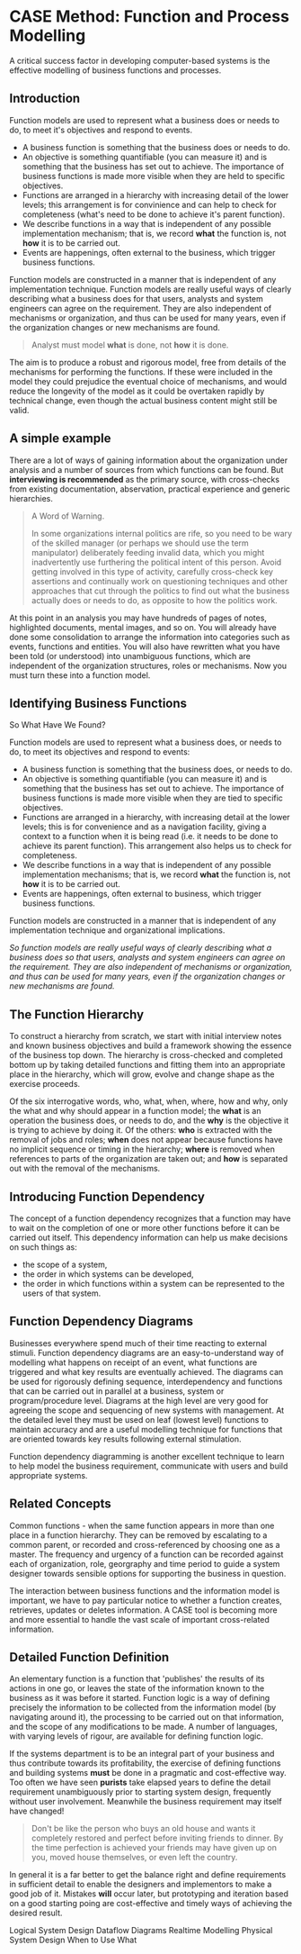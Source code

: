 # CASE Method: Function and Process Modelling

A critical success factor in developing computer-based systems is the effective modelling of business functions and processes.

## Introduction

Function models are used to represent what a business does or needs to do, to meet it's objectives and respond to events.

- A business function is something that the business does or needs to do.
- An objective is something quantifiable (you can measure it) and is something that the business has set out to achieve. The importance of business functions is made more visible when they are held to specific objectives.
- Functions are arranged in a hierarchy with increasing detail of the lower levels; this arrangement is for convinience and can help to check for completeness (what's need to be done to achieve it's parent function).
- We describe functions in a way that is independent of any possible implementation mechanism; that is, we record **what** the function is, not **how** it is to be carried out.
- Events are happenings, often external to the business, which trigger business functions.

Function models are constructed in a manner that is independent of any implementation technique. Function models are really useful ways of clearly describing what a business does for that users, analysts and system engineers can agree on the requirement. They are also independent of mechanisms or organization, and thus can be used for many years, even if the organization changes or new mechanisms are found.

> Analyst must model **what** is done, not **how** it is done.

The aim is to produce a robust and rigorous model, free from details of the mechanisms for performing the functions. If these were included in the model they could prejudice the eventual choice of mechanisms, and would reduce the longevity of the model as it could be overtaken rapidly by technical change, even though the actual business content might still be valid.

## A simple example

There are a lot of ways of gaining information about the organization under analysis and a number of sources from which functions can be found. But **interviewing is recommended** as the primary source, with cross-checks from existing documentation, abservation, practical experience and generic hierarchies.

> A Word of Warning.
> 
> In some organizations internal politics are rife, so you need to be wary of the skilled manager (or perhaps we should use the term manipulator) deliberately feeding invalid data, which you might inadvertently use furthering the political intent of this person. Avoid getting involved in this type of activity, carefully cross-check key assertions and continually work on questioning techniques and other approaches that cut through the politics to find out what the business actually does or needs to do, as opposite to how the politics work.

At this point in an analysis you may have hundreds of pages of notes, highlighted documents, mental images, and so on. You will already have done some consolidation to arrange the information into categories such as events, functions and entities. You will also have rewritten what you have been told (or understood) into unambiguous functions, which are independent of the organization structures, roles or mechanisms. Now you must turn these into a function model.

## Identifying Business Functions

So What Have We Found?

Function models are used to represent what a business does, or needs to do, to meet its objectives and respond to events:
- A business function is something that the business does, or needs to do.
- An objective is something quantifiable (you can measure it) and is something that the business has set out to achieve. The importance of business functions is made more visible when they are tied to specific objectives.
- Functions are arranged in a hierarchy, with increasing detail at the lower levels; this is for convenience and as a navigation facility, giving a context to a function when it is being read (i.e. it needs to be done to achieve its parent function). This arrangement also helps us to check for completeness.
- We describe functions in a way that is independent of any possible implementation mechanisms; that is, we record **what** the function is, not **how** it is to be carried out.
- Events are happenings, often external to business, which trigger business functions.

Function models are constructed in a manner that is independent of any implementation technique and organizational implications.

*So function models are really useful ways of clearly describing what a business does so that users, analysts and system engineers can agree on the requirement. They are also independent of mechanisms or organization, and thus can be used for many years, even if the organization changes or new mechanisms are found.*

## The Function Hierarchy

To construct a hierarchy from scratch, we start with initial interview notes and known business objectives and build a framework showing the essence of the business top down. The hierarchy is cross-checked and completed bottom up by taking detailed functions and fitting them into an appropriate place in the hierarchy, which will grow, evolve and change shape as the exercise proceeds.

Of the six interrogative words, who, what, when, where, how and why, only the what and why should appear in a function model; the **what** is an operation the business does, or needs to do, and the **why** is the objective it is trying to achieve by doing it. Of the others: **who** is extracted with the removal of jobs and roles; **when** does not appear because functions have no implicit sequence or timing in the hierarchy; **where** is removed when references to parts of the organization are taken out; and **how** is separated out with the removal of the mechanisms.

## Introducing Function Dependency

The concept of a function dependency recognizes that a function may have to wait on the completion of one or more other functions before it can be carried out itself. This dependency information can help us make decisions on such things as:
- the scope of a system,
- the order in which systems can be developed,
- the order in which functions within a system can be represented to the users of that system.

## Function Dependency Diagrams

Businesses everywhere spend much of their time reacting to external stimuli. Function dependency diagrams are an easy-to-understand way of modelling what happens on receipt of an event, what functions are triggered and what key results are eventually achieved. The diagrams can be used for rigorously defining sequence, interdependency and functions that can be carried out in parallel at a business, system or program/procedure level. Diagrams at the high level are very good for agreeing the scope and sequencing of new systems with management. At the detailed level they must be used on leaf (lowest level) functions to maintain accuracy and are a useful modelling technique for functions that are oriented towards key results following external stimulation.

Function dependency diagramming is another excellent technique to learn to help model the business requirement, communicate with users and build appropriate systems.

## Related Concepts

Common functions - when the same function appears in more than one place in a function hierarchy. They can be removed by escalating to a common parent, or recorded and cross-referenced by choosing one as a master. The frequency and urgency of a function can be recorded against each of organization, role, georgraphy and time period to guide a system designer towards sensible options for supporting the business in question.

The interaction between business functions and the information model is important, we have to pay particular notice to whether a function creates, retrieves, updates or deletes information. A CASE tool is becoming more and more essential to handle the vast scale of important cross-related information.

## Detailed Function Definition

An elementary function is a function that 'publishes' the results of its actions in one go, or leaves the state of the information known to the business as it was before it started. Function logic is a way of defining precisely the information to be collected from the information model (by navigating around it), the processing to be carried out on that information, and the scope of any modifications to be made. A number of languages, with varying levels of rigour, are available for defining function logic.

If the systems department is to be an integral part of your business and thus contribute towards its profitability, the exercise of defining functions and building systems **must** be done in a pragmatic and cost-effective way. Too often we have seen **purists** take elapsed years to define the detail requirement unambiguously prior to starting system design, frequently without user involvement. Meanwhile the business requirement may itself have changed!

> Don't be like the person who buys an old house and wants it completely restored and perfect before inviting friends to dinner. By the time perfection is achieved your friends may have given up on you, moved house themselves, or even left the country.

In general it is a far better to get the balance right and define requirements in sufficient detail to enable the designers and implementors to make a good job of it. Mistakes **will** occur later, but prototyping and iteration based on a good starting poing are cost-effective and timely ways of achieving the desired result.

Logical System Design
Dataflow Diagrams
Realtime Modelling
Physical System Design
When to Use What